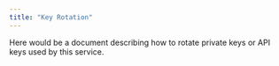 ```yaml
---
title: "Key Rotation"
---
```


Here would be a document describing how to rotate private keys or API keys used by this service.
